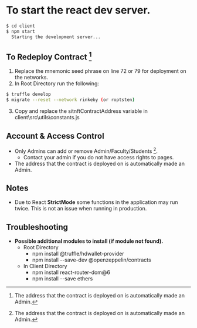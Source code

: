 # To start the react dev server.
```sh
$ cd client
$ npm start
  Starting the development server...
```

## To Redeploy Contract [^1]
1. Replace the mnemonic seed phrase on line 72 or 79 for deployment on the networks.
2. In Root Directory run the following:
```sh
$ truffle develop
$ migrate --reset --network rinkeby (or roptsten)
```
3. Copy and replace the sitnftContractAddress variable in client\src\utils\constants.js

[^1]: The address that the contract is deployed on is automatically made an Admin.

## Account & Access Control
- Only Admins can add or remove Admin/Faculty/Students [^1].
  - Contact your admin if you do not have access rights to pages.
- The address that the contract is deployed on is automatically made an Admin.

## Notes
- Due to React **StrictMode** some functions in the application may run twice. This is not an issue when running in production.

## Troubleshooting
- __Possible additional modules to install (if module not found).__
  - Root Directory
    - npm install @truffle/hdwallet-provider
    - npm install --save-dev @openzeppelin/contracts
  - In Client Directory
    - npm install react-router-dom@6
    - npm install --save ethers
